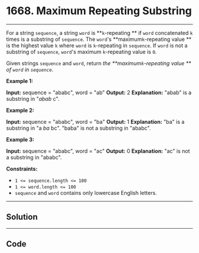 # 1668. Maximum Repeating Substring

---

For a string `sequence`, a string `word` is **`k`-repeating ** if `word` concatenated `k` times is a substring of `sequence`. The `word`'s **maximum`k`-repeating value ** is the highest value `k` where `word` is `k`-repeating in `sequence`. If `word` is not a substring of `sequence`, `word`'s maximum `k`-repeating value is `0`.

Given strings `sequence` and `word`, return _the **maximum`k`-repeating value ** of `word` in `sequence`_.

 

**Example 1:**


**Input:** sequence = "ababc", word = "ab"
**Output:** 2
**Explanation:** "abab" is a substring in "_abab_ c".


**Example 2:**


**Input:** sequence = "ababc", word = "ba"
**Output:** 1
**Explanation:** "ba" is a substring in "a _ba_ bc". "baba" is not a substring in "ababc".


**Example 3:**


**Input:** sequence = "ababc", word = "ac"
**Output:** 0
**Explanation:** "ac" is not a substring in "ababc". 


 

**Constraints:**

  * `1 <= sequence.length <= 100`
  * `1 <= word.length <= 100`
  * `sequence` and `word` contains only lowercase English letters.

---

## Solution



---

## Code
```python


```
